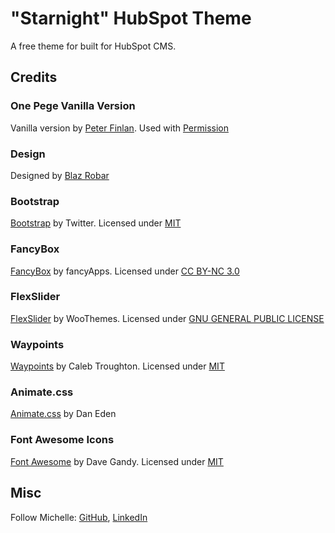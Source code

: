 # "Starnight" HubSpot Theme
A free theme for built for HubSpot CMS. 

## Credits 
### One Pege Vanilla Version
Vanilla version by [Peter Finlan](https://peterfinlan.com). Used with [Permission](https://github.com/peterfinlan/Starnight-Template)

### Design

Designed by [Blaz Robar](https://blazrobar.com/licensing/)

### Bootstrap

[Bootstrap](http://getbootstrap.com/) by Twitter. Licensed under [MIT](https://github.com/twbs/bootstrap/blob/master/LICENSE)

### FancyBox

[FancyBox](http://fancyapps.com/fancybox/) by fancyApps. Licensed under [CC BY-NC 3.0](http://creativecommons.org/licenses/by-nc/3.0/)

### FlexSlider

[FlexSlider](http://www.woothemes.com/flexslider/) by WooThemes. Licensed under [GNU GENERAL PUBLIC LICENSE](https://github.com/woothemes/FlexSlider/blob/master/LICENSE.md)

### Waypoints

[Waypoints](https://github.com/imakewebthings/waypoints) by Caleb Troughton. Licensed under [MIT](https://github.com/imakewebthings/waypoints/blog/master/licenses.txt)

### Animate.css

[Animate.css](https://daneden.github.io/animate.css/) by Dan Eden

### Font Awesome Icons 

[Font Awesome](http://fortawesome.github.io/Font-Awesome/) by Dave Gandy. Licensed under [MIT](http://opensource.org/licenses/mit-license.html)

## Misc

Follow Michelle: [GitHub](https://github.com/mtabor66), [LinkedIn](https://www.linkedin.com/in/mtabor66)



